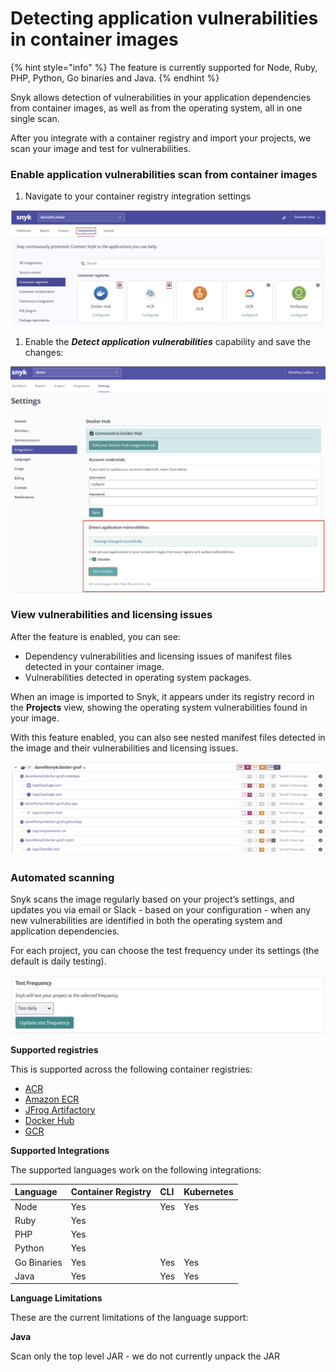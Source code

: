 # Detecting application vulnerabilities in container images

{% hint style="info" %}
The feature is currently supported for Node, Ruby, PHP, Python, Go binaries and Java.
{% endhint %}

Snyk allows detection of vulnerabilities in your application dependencies from container images, as well as from the operating system, all in one single scan.

After you integrate with a container registry and import your projects, we scan your image and test for vulnerabilities.

### Enable application vulnerabilities scan from container images

1. Navigate to your container registry integration settings

![](../../.gitbook/assets/mceclip0-3-.png)

1. Enable the _**Detect application vulnerabilities**_ capability and save the changes:

![](../../.gitbook/assets/mceclip1%20%281%29.png)

### View vulnerabilities and licensing issues

After the feature is enabled, you can see:

* Dependency vulnerabilities and licensing issues of manifest files detected in your container image.
* Vulnerabilities detected in operating system packages.

When an image is imported to Snyk, it appears under its registry record in the **Projects** view, showing the operating system vulnerabilities found in your image.

With this feature enabled, you can also see nested manifest files detected in the image and their vulnerabilities and licensing issues.

![](../../.gitbook/assets/mceclip2%20%281%29%20%281%29%20%281%29%20%283%29%20%283%29%20%284%29%20%286%29%20%281%29%20%289%29.png)

### Automated scanning

Snyk scans the image regularly based on your project’s settings, and updates you via email or Slack - based on your configuration - when any new vulnerabilities are identified in both the operating system and application dependencies.

For each project, you can choose the test frequency under its settings \(the default is daily testing\).

![](../../.gitbook/assets/mceclip3%20%281%29.png)

**Supported registries**

This is supported across the following container registries:

* [ACR](https://support.snyk.io/hc/en-us/sections/360001127457-ACR-image-scanning)
* [Amazon ECR](https://support.snyk.io/hc/en-us/sections/360001114218-ECR-image-scanning) 
* [JFrog Artifactory](https://support.snyk.io/hc/en-us/sections/360001127477-JFrog-Artifactory-image-scanning)
* [Docker Hub](https://support.snyk.io/hc/en-us/sections/360001114198-Docker-Hub-image-scanning) 
* [GCR](https://support.snyk.io/hc/en-us/sections/360001127497-GCR-image-scanning)

**Supported Integrations**

The supported languages work on the following integrations:

| **Language** | **Container Registry** | **CLI** | **Kubernetes** |
| :--- | :--- | :--- | :--- |
| Node | Yes | Yes | Yes |
| Ruby | Yes |  |  |
| PHP | Yes |  |  |
| Python | Yes |  |  |
| Go Binaries | Yes | Yes | Yes |
| Java | Yes | Yes | Yes |

**Language Limitations**

These are the current limitations of the language support:

**Java**

Scan only the top level JAR - we do not currently unpack the JAR

